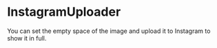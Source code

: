# InstagramUploader
You can set the empty space of the image and upload it to Instagram to show it in full.
